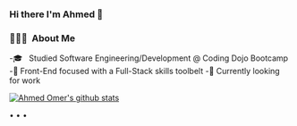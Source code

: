 ### Hi there I'm Ahmed 👋

<h3> 👨🏾‍💻 &nbsp;About Me </h3>
-🎓 &nbsp Studied Software Engineering/Development @ Coding Dojo Bootcamp
-🦾 Front-End focused with a Full-Stack skills toolbelt
-💼 Currently looking for work


[![Ahmed Omer's github stats](https://github-readme-stats.vercel.app/api?username=AJOmer&count_private=true&show_icons=true)](https://github.com/AJOmer/github-readme-stats)
<!--
**AJOmer/AJOmer** is a ✨ _special_ ✨ repository because its `README.md` (this file) appears on your GitHub profile.

Here are some ideas to get you started:

- 🔭 I’m currently working on ...
- 🌱 I’m currently learning ...
- 👯 I’m looking to collaborate on ...
- 🤔 I’m looking for help with ...
- 💬 Ask me about ...
- 📫 How to reach me: ...
- 😄 Pronouns: ...
- ⚡ Fun fact: ...
-->
 • 
 • 
 • 
